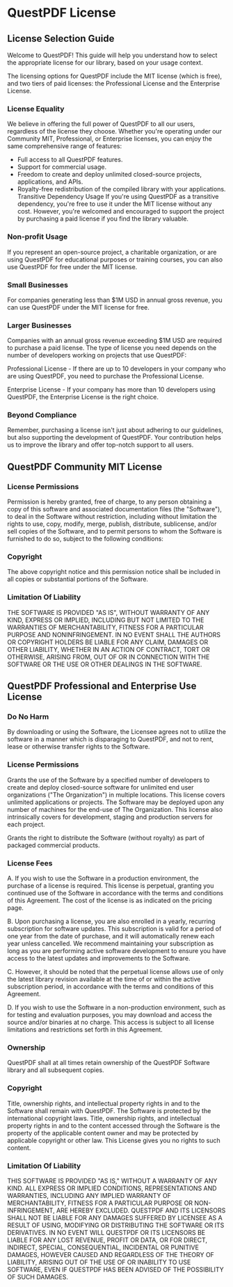 ﻿# QuestPDF License

## License Selection Guide

Welcome to QuestPDF! This guide will help you understand how to select the appropriate license for our library, based on your usage context.

The licensing options for QuestPDF include the MIT license (which is free), and two tiers of paid licenses: the Professional License and the Enterprise License.

### License Equality

We believe in offering the full power of QuestPDF to all our users, regardless of the license they choose. Whether you're operating under our Community MIT, Professional, or Enterprise licenses, you can enjoy the same comprehensive range of features:

- Full access to all QuestPDF features.
- Support for commercial usage.
- Freedom to create and deploy unlimited closed-source projects, applications, and APIs.
- Royalty-free redistribution of the compiled library with your applications.
  Transitive Dependency Usage
  If you're using QuestPDF as a transitive dependency, you're free to use it under the MIT license without any cost. However, you're welcomed and encouraged to support the project by purchasing a paid license if you find the library valuable.

### Non-profit Usage

If you represent an open-source project, a charitable organization, or are using QuestPDF for educational purposes or training courses, you can also use QuestPDF for free under the MIT license.

### Small Businesses

For companies generating less than $1M USD in annual gross revenue, you can use QuestPDF under the MIT license for free.

### Larger Businesses

Companies with an annual gross revenue exceeding $1M USD are required to purchase a paid license. The type of license you need depends on the number of developers working on projects that use QuestPDF:

Professional License - If there are up to 10 developers in your company who are using QuestPDF, you need to purchase the Professional License.

Enterprise License - If your company has more than 10 developers using QuestPDF, the Enterprise License is the right choice.

### Beyond Compliance

Remember, purchasing a license isn't just about adhering to our guidelines, but also supporting the development of QuestPDF. Your contribution helps us to improve the library and offer top-notch support to all users.



## QuestPDF Community MIT License

### License Permissions

Permission is hereby granted, free of charge, to any person obtaining a copy of this software and associated documentation files (the "Software"), to deal in the Software without restriction, including without limitation the rights to use, copy, modify, merge, publish, distribute, sublicense, and/or sell copies of the Software, and to permit persons to whom the Software is furnished to do so, subject to the following conditions:

### Copyright

The above copyright notice and this permission notice shall be included in all copies or substantial portions of the Software.

### Limitation Of Liability

THE SOFTWARE IS PROVIDED "AS IS", WITHOUT WARRANTY OF ANY KIND, EXPRESS OR IMPLIED, INCLUDING BUT NOT LIMITED TO THE WARRANTIES OF MERCHANTABILITY, FITNESS FOR A PARTICULAR PURPOSE AND NONINFRINGEMENT. IN NO EVENT SHALL THE AUTHORS OR COPYRIGHT HOLDERS BE LIABLE FOR ANY CLAIM, DAMAGES OR OTHER LIABILITY, WHETHER IN AN ACTION OF CONTRACT, TORT OR OTHERWISE, ARISING FROM, OUT OF OR IN CONNECTION WITH THE SOFTWARE OR THE USE OR OTHER DEALINGS IN THE SOFTWARE.



## QuestPDF Professional and Enterprise Use License

### Do No Harm

By downloading or using the Software, the Licensee agrees not to utilize the software in a manner which is disparaging to QuestPDF, and not to rent, lease or otherwise transfer rights to the Software.

### License Permissions

Grants the use of the Software by a specified number of developers to create and deploy closed-source software for unlimited end user organizations ("The Organization") in multiple locations. This license covers unlimited applications or projects. The Software may be deployed upon any number of machines for the end-use of The Organization. This license also intrinsically covers for development, staging and production servers for each project.

Grants the right to distribute the Software (without royalty) as part of packaged commercial products.

### License Fees

A. If you wish to use the Software in a production environment, the purchase of a license is required. This license is perpetual, granting you continued use of the Software in accordance with the terms and conditions of this Agreement. The cost of the license is as indicated on the pricing page.

B. Upon purchasing a license, you are also enrolled in a yearly, recurring subscription for software updates. This subscription is valid for a period of one year from the date of purchase, and it will automatically renew each year unless cancelled. We recommend maintaining your subscription as long as you are performing active software development to ensure you have access to the latest updates and improvements to the Software.

C. However, it should be noted that the perpetual license allows use of only the latest library revision available at the time of or within the active subscription period, in accordance with the terms and conditions of this Agreement.

D. If you wish to use the Software in a non-production environment, such as for testing and evaluation purposes, you may download and access the source and/or binaries at no charge. This access is subject to all license limitations and restrictions set forth in this Agreement.

### Ownership

QuestPDF shall at all times retain ownership of the QuestPDF Software library and all subsequent copies.

### Copyright

Title, ownership rights, and intellectual property rights in and to the Software shall remain with QuestPDF. The Software is protected by the international copyright laws. Title, ownership rights, and intellectual property rights in and to the content accessed through the Software is the property of the applicable content owner and may be protected by applicable copyright or other law. This License gives you no rights to such content.

### Limitation Of Liability

THIS SOFTWARE IS PROVIDED "AS IS," WITHOUT A WARRANTY OF ANY KIND. ALL EXPRESS OR IMPLIED CONDITIONS, REPRESENTATIONS AND WARRANTIES, INCLUDING ANY IMPLIED WARRANTY OF MERCHANTABILITY, FITNESS FOR A PARTICULAR PURPOSE OR NON-INFRINGEMENT, ARE HEREBY EXCLUDED. QUESTPDF AND ITS LICENSORS SHALL NOT BE LIABLE FOR ANY DAMAGES SUFFERED BY LICENSEE AS A RESULT OF USING, MODIFYING OR DISTRIBUTING THE SOFTWARE OR ITS DERIVATIVES. IN NO EVENT WILL QUESTPDF OR ITS LICENSORS BE LIABLE FOR ANY LOST REVENUE, PROFIT OR DATA, OR FOR DIRECT, INDIRECT, SPECIAL, CONSEQUENTIAL, INCIDENTAL OR PUNITIVE DAMAGES, HOWEVER CAUSED AND REGARDLESS OF THE THEORY OF LIABILITY, ARISING OUT OF THE USE OF OR INABILITY TO USE SOFTWARE, EVEN IF QUESTPDF HAS BEEN ADVISED OF THE POSSIBILITY OF SUCH DAMAGES.

